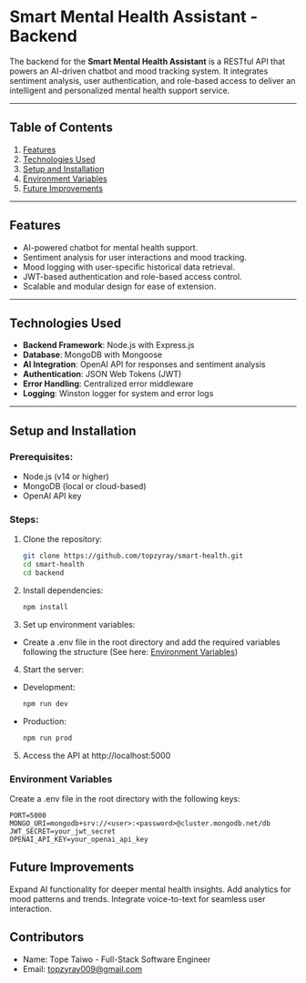 # Smart Mental Health Assistant - Backend

The backend for the **Smart Mental Health Assistant** is a RESTful API that powers an AI-driven chatbot and mood tracking system. It integrates sentiment analysis, user authentication, and role-based access to deliver an intelligent and personalized mental health support service.

---

## Table of Contents
1. [Features](#features)  
2. [Technologies Used](#technologies-used)  
3. [Setup and Installation](#setup-and-installation)  
4. [Environment Variables](#environment-variables)  
5. [Future Improvements](#future-improvements)  

---

## Features
- AI-powered chatbot for mental health support.  
- Sentiment analysis for user interactions and mood tracking.  
- Mood logging with user-specific historical data retrieval.  
- JWT-based authentication and role-based access control.  
- Scalable and modular design for ease of extension.

---

## Technologies Used
- **Backend Framework**: Node.js with Express.js  
- **Database**: MongoDB with Mongoose  
- **AI Integration**: OpenAI API for responses and sentiment analysis  
- **Authentication**: JSON Web Tokens (JWT)  
- **Error Handling**: Centralized error middleware  
- **Logging**: Winston logger for system and error logs  

---

## Setup and Installation

### Prerequisites:
- Node.js (v14 or higher)  
- MongoDB (local or cloud-based)  
- OpenAI API key  

### Steps:
1. Clone the repository:  
   ```bash
   git clone https://github.com/topzyray/smart-health.git
   cd smart-health
   cd backend

2. Install dependencies:
    ```bash
    npm install
    ```

3. Set up environment variables:
-  Create a .env file in the root directory and add the required variables following the structure (See here: [Environment Variables](#environment-variables))


4. Start the server:
* Development:
    ```bash
    npm run dev
    ```

* Production:
    ```bash
    npm run prod
    ```

5. Access the API at http://localhost:5000

### Environment Variables

Create a .env file in the root directory with the following keys:

    PORT=5000
    MONGO_URI=mongodb+srv://<user>:<password>@cluster.mongodb.net/db
    JWT_SECRET=your_jwt_secret
    OPENAI_API_KEY=your_openai_api_key
    

## Future Improvements
Expand AI functionality for deeper mental health insights.
Add analytics for mood patterns and trends.
Integrate voice-to-text for seamless user interaction.

## Contributors
- Name: Tope Taiwo - Full-Stack Software Engineer
- Email: topzyray009@gmail.com